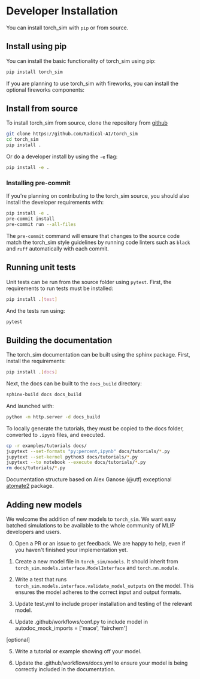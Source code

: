 # Developer Installation

You can install torch_sim with `pip` or from source.

## Install using pip

You can install the basic functionality of torch_sim using pip:

```bash
pip install torch_sim
```

If you are planning to use torch_sim with fireworks, you can install the optional
fireworks components:

## Install from source

To install torch_sim from source, clone the repository from [github](https://github.com/Radical-AI/torch_sim)

```bash
git clone https://github.com/Radical-AI/torch_sim
cd torch_sim
pip install .
```

Or do a developer install by using the `-e` flag:

```bash
pip install -e .
```

### Installing pre-commit

If you're planning on contributing to the torch_sim source, you should also install
the developer requirements with:

```bash
pip install -e .
pre-commit install
pre-commit run --all-files
```

The `pre-commit` command will ensure that changes to the source code match the
torch_sim style guidelines by running code linters such as `black` and `ruff` automatically with each commit.

## Running unit tests

Unit tests can be run from the source folder using `pytest`. First, the requirements
to run tests must be installed:

```bash
pip install .[test]
```

And the tests run using:

```bash
pytest
```

## Building the documentation

The torch_sim documentation can be built using the sphinx package. First, install the requirements:

```bash
pip install .[docs]
```

Next, the docs can be built to the `docs_build` directory:

```bash
sphinx-build docs docs_build
```

And launched with:

```bash
python -m http.server -d docs_build
```

To locally generate the tutorials, they must be copied to the docs folder,
converted to `.ipynb` files, and executed.
```bash
cp -r examples/tutorials docs/
jupytext --set-formats "py:percent,ipynb" docs/tutorials/*.py
jupytext --set-kernel python3 docs/tutorials/*.py
jupytext --to notebook --execute docs/tutorials/*.py
rm docs/tutorials/*.py
```

Documentation structure based on Alex Ganose (@utf) exceptional 
[atomate2](https://materialsproject.github.io/atomate2/) package.

## Adding new models

We welcome the addition of new models to `torch_sim`. We want
easy batched simulations to be available to the whole community
of MLIP developers and users.

0. Open a PR or an issue to get feedback. We are happy to help,
even if you haven't finished your implementation yet.

1. Create a new model file in `torch_sim/models`. It should inherit
from `torch_sim.models.interface.ModelInterface` and `torch.nn.module`.

2. Write a test that runs `torch_sim.models.interface.validate_model_outputs`
on the model. This ensures the model adheres to the correct input and output formats.

3. Update test.yml to include proper installation and
testing of the relevant model.

4. Update .github/workflows/conf.py to include model in 
autodoc_mock_imports = ['mace', 'fairchem']

[optional]

5. Write a tutorial or example showing off your model.

6. Update the .github/workflows/docs.yml to ensure your model
is being correctly included in the documentation.
